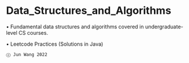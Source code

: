 # Data_Structures_and_Algorithms

• Fundamental data structures and algorithms covered in undergraduate-level CS courses.

• Leetcode Practices (Solutions in Java)

`ⓒ Jun Wang 2022`
